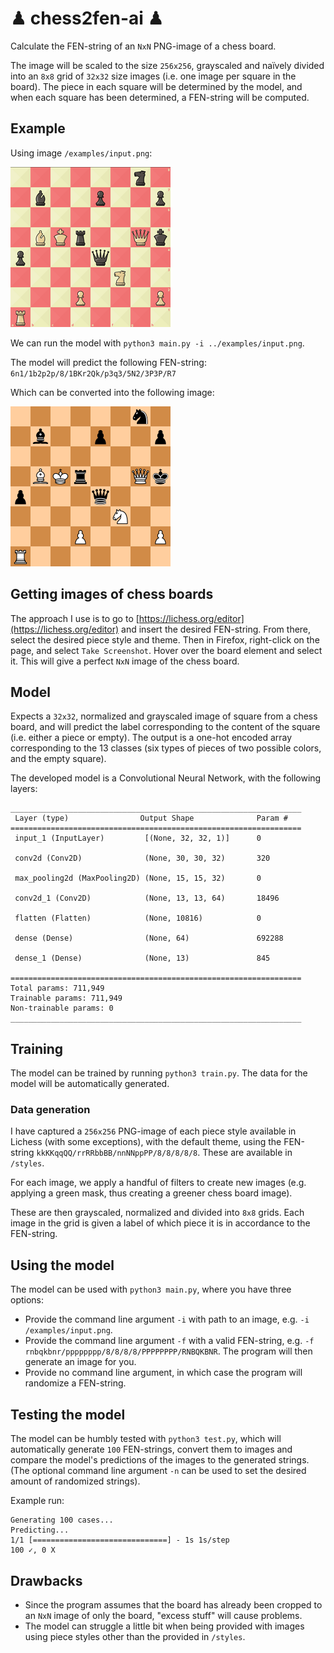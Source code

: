 # ♟ chess2fen-ai ♟

Calculate the FEN-string of an `NxN` PNG-image of a chess board.

The image will be scaled to the size `256x256`, grayscaled and naïvely divided into an `8x8` grid of `32x32` size images (i.e. one image per square in the board). The piece in each square will be determined by the model, and when each square has been determined, a FEN-string will be computed.

## Example

Using image `/examples/input.png`:

![6n1/1b2p2p/8/1BKr2Qk/p3q3/5N2/3P3P/R7](examples/input.png "6n1/1b2p2p/8/1BKr2Qk/p3q3/5N2/3P3P/R7")

We can run the model with `python3 main.py -i ../examples/input.png`.

The model will predict the following FEN-string: `6n1/1b2p2p/8/1BKr2Qk/p3q3/5N2/3P3P/R7`

Which can be converted into the following image:

![Image of predicted board](examples/output.png "Prediction")

## Getting images of chess boards

The approach I use is to go to [https://lichess.org/editor](https://lichess.org/editor) and insert the desired FEN-string. From there, select the desired piece style and theme. Then in Firefox, right-click on the page, and select `Take Screenshot`. Hover over the board element and select it. This will give a perfect `NxN` image of the chess board.

## Model

Expects a `32x32`, normalized and grayscaled image of square from a chess board, and will predict the label corresponding to the content of the square (i.e. either a piece or empty). The output is a one-hot encoded array corresponding to the 13 classes (six types of pieces of two possible colors, and the empty square).

The developed model is a Convolutional Neural Network, with the following layers:

```
_________________________________________________________________
 Layer (type)                Output Shape              Param #
=================================================================
 input_1 (InputLayer)         [(None, 32, 32, 1)]      0

 conv2d (Conv2D)              (None, 30, 30, 32)       320

 max_pooling2d (MaxPooling2D) (None, 15, 15, 32)       0

 conv2d_1 (Conv2D)            (None, 13, 13, 64)       18496

 flatten (Flatten)            (None, 10816)            0

 dense (Dense)                (None, 64)               692288

 dense_1 (Dense)              (None, 13)               845

=================================================================
Total params: 711,949
Trainable params: 711,949
Non-trainable params: 0
_________________________________________________________________
```

## Training

The model can be trained by running `python3 train.py`. The data for the model will be automatically generated.

### Data generation

I have captured a `256x256` PNG-image of each piece style available in Lichess (with some exceptions), with the default theme, using the FEN-string `kkKKqqQQ/rrRRbbBB/nnNNppPP/8/8/8/8/8`. These are available in `/styles`.

For each image, we apply a handful of filters to create new images (e.g. applying a green mask, thus creating a greener chess board image).

These are then grayscaled, normalized and divided into `8x8` grids. Each image in the grid is given a label of which piece it is in accordance to the FEN-string.

## Using the model

The model can be used with `python3 main.py`, where you have three options:
  * Provide the command line argument `-i` with path to an image, e.g. `-i /examples/input.png`.
  * Provide the command line argument `-f` with a valid FEN-string, e.g. `-f rnbqkbnr/pppppppp/8/8/8/8/PPPPPPPP/RNBQKBNR`. The program will then generate an image for you.
  * Provide no command line argument, in which case the program will randomize a FEN-string.

## Testing the model

The model can be humbly tested with `python3 test.py`, which will automatically generate `100` FEN-strings, convert them to images and compare the model's predictions of the images to the generated strings. (The optional command line argument `-n` can be used to set the desired amount of randomized strings).

Example run:

```
Generating 100 cases...
Predicting...
1/1 [==============================] - 1s 1s/step
100 ✓, 0 X
```

## Drawbacks
  * Since the program assumes that the board has already been cropped to an `NxN` image of only the board, "excess stuff" will cause problems.
  * The model can struggle a little bit when being provided with images using piece styles other than the provided in `/styles`.
